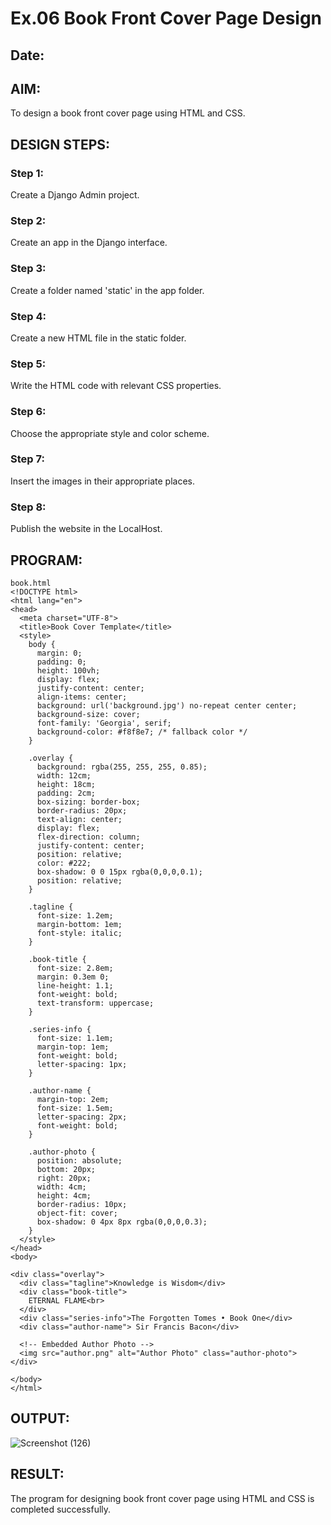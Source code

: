# Ex.06 Book Front Cover Page Design
## Date:

## AIM:
To design a book front cover page using HTML and CSS.

## DESIGN STEPS:

### Step 1:
Create a Django Admin project.

### Step 2:
Create an app in the Django interface.

### Step 3:
Create a folder named 'static' in the app folder.

### Step 4:
Create a new HTML file in the static folder.

### Step 5:
Write the HTML code with relevant CSS properties.

### Step 6:
Choose the appropriate style and color scheme.

### Step 7:
Insert the images in their appropriate places.

### Step 8:
Publish the website in the LocalHost.

## PROGRAM:
```
book.html
<!DOCTYPE html>
<html lang="en">
<head>
  <meta charset="UTF-8">
  <title>Book Cover Template</title>
  <style>
    body {
      margin: 0;
      padding: 0;
      height: 100vh;
      display: flex;
      justify-content: center;
      align-items: center;
      background: url('background.jpg') no-repeat center center;
      background-size: cover;
      font-family: 'Georgia', serif;
      background-color: #f8f8e7; /* fallback color */
    }

    .overlay {
      background: rgba(255, 255, 255, 0.85);
      width: 12cm;
      height: 18cm;
      padding: 2cm;
      box-sizing: border-box;
      border-radius: 20px;
      text-align: center;
      display: flex;
      flex-direction: column;
      justify-content: center;
      position: relative;
      color: #222;
      box-shadow: 0 0 15px rgba(0,0,0,0.1);
      position: relative;
    }

    .tagline {
      font-size: 1.2em;
      margin-bottom: 1em;
      font-style: italic;
    }

    .book-title {
      font-size: 2.8em;
      margin: 0.3em 0;
      line-height: 1.1;
      font-weight: bold;
      text-transform: uppercase;
    }

    .series-info {
      font-size: 1.1em;
      margin-top: 1em;
      font-weight: bold;
      letter-spacing: 1px;
    }

    .author-name {
      margin-top: 2em;
      font-size: 1.5em;
      letter-spacing: 2px;
      font-weight: bold;
    }

    .author-photo {
      position: absolute;
      bottom: 20px;
      right: 20px;
      width: 4cm;
      height: 4cm;
      border-radius: 10px;
      object-fit: cover;
      box-shadow: 0 4px 8px rgba(0,0,0,0.3);
    }
  </style>
</head>
<body>

<div class="overlay">
  <div class="tagline">Knowledge is Wisdom</div>
  <div class="book-title">
    ETERNAL FLAME<br>
  </div>
  <div class="series-info">The Forgotten Tomes • Book One</div>
  <div class="author-name"> Sir Francis Bacon</div>
  
  <!-- Embedded Author Photo -->
  <img src="author.png" alt="Author Photo" class="author-photo">
</div>

</body>
</html>

```
## OUTPUT:
![Screenshot (126)](https://github.com/user-attachments/assets/1654b5ef-9f70-4ec8-ad58-5827fa745e38)


## RESULT:
The program for designing book front cover page using HTML and CSS is completed successfully.
